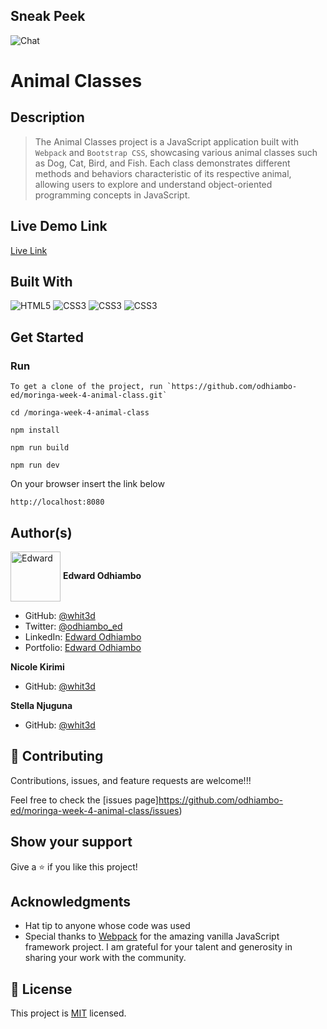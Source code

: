## Sneak Peek

![Chat](screenshot.png)

# Animal Classes

## Description

> The Animal Classes project is a JavaScript application built with `Webpack` and `Bootstrap CSS`, showcasing various animal classes such as Dog, Cat, Bird, and Fish. Each class demonstrates different methods and behaviors characteristic of its respective animal, allowing users to explore and understand object-oriented programming concepts in JavaScript.

## Live Demo Link

[Live Link]()

## Built With

![HTML5](https://icongr.am/devicon/html5-original.svg?size=80&color=currentColor)
![CSS3](https://icongr.am/devicon/css3-original.svg?size=80&color=currentColor)
![CSS3](https://icongr.am/devicon/bootstrap-plain.svg?size=80&color=currentColor)
![CSS3](https://icongr.am/devicon/webpack-plain.svg?size=80&color=currentColor)

## Get Started

### Run

```
To get a clone of the project, run `https://github.com/odhiambo-ed/moringa-week-4-animal-class.git`
```

```
cd /moringa-week-4-animal-class
```

```
npm install
```

```
npm run build
```

```
npm run dev
```

On your browser insert the link below
```
http://localhost:8080
```



## Author(s)

  <a href="https://github.com/odhiambo-ed" target="blank"><img align="center"
        src="https://github.com/white3d/GitHub-User-Content/blob/main/Passport_Ed-M.png"
        alt="Edward" height="80" width="80"/></a>   **Edward Odhiambo**

- GitHub: [@whit3d](https://github.com/odhiambo-ed)
- Twitter: [@odhiambo_ed](https://twitter.com/odhiambo_ed)
- LinkedIn: [Edward Odhiambo](https://www.linkedin.com/in/edward-odhiambo/)
- Portfolio: [Edward Odhiambo](https://edwardodhiambo.com/)

**Nicole Kirimi**
- GitHub: [@whit3d](https://github.com/nicole-kirimi)

**Stella Njuguna**
- GitHub: [@whit3d](https://github.com/stellarawat)

## 🤝 Contributing

Contributions, issues, and feature requests are welcome!!!

Feel free to check the [issues page]https://github.com/odhiambo-ed/moringa-week-4-animal-class/issues)

## Show your support

Give a ⭐️ if you like this project!

## Acknowledgments

- Hat tip to anyone whose code was used
- Special thanks to [Webpack](https://webpack.js.org/) for the amazing vanilla JavaScript framework project. I am grateful for your talent and generosity in sharing your work with the community.

## 📝 License

This project is [MIT](https://github.com/white3d/GitHub-User-Content/blob/main/LICENSE) licensed.


